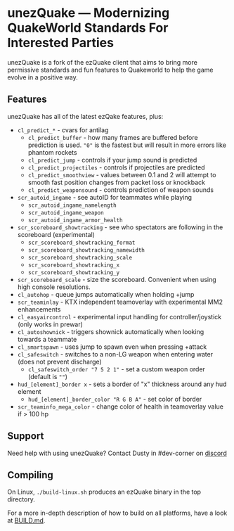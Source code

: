 # unezQuake — Modernizing QuakeWorld Standards For Interested Parties
unezQuake is a fork of the ezQuake client that aims to bring more permissive standards and fun features to Quakeworld to help the game evolve in a positive way.

## Features
unezQuake has all of the latest ezQake features, plus:

 * `cl_predict_*` - cvars for antilag
    * `cl_predict_buffer` - how many frames are buffered before prediction is used. `"0"` is the fastest but will result in more errors like phantom rockets
    * `cl_predict_jump` - controls if your jump sound is predicted
    * `cl_predict_projectiles` - controls if projectiles are predicted
    * `cl_predict_smoothview` - values between 0.1 and 2 will attempt to smooth fast position changes from packet loss or knockback
    * `cl_predict_weaponsound` - controls prediction of weapon sounds
 * `scr_autoid_ingame` - see autoID for teammates while playing
    * `scr_autoid_ingame_namelength`
    * `scr_autoid_ingame_weapon`
    * `scr_autoid_ingame_armor_health`
 * `scr_scoreboard_showtracking` - see who spectators are following in the scoreboard (experimental)
    * `scr_scoreboard_showtracking_format`
    * `scr_scoreboard_showtracking_namewidth`
    * `scr_scoreboard_showtracking_scale`
    * `scr_scoreboard_showtracking_x`
    * `scr_scoreboard_showtracking_y`
 * `scr_scoreboard_scale` - size the scoreboard. Convenient when using high console resolutions.
 * `cl_autohop` - queue jumps automatically when holding +jump
 * `scr_teaminlay` - KTX independent teamoverlay with experimental MM2 enhancements
 * `cl_easyaircontrol` - experimental input handling for controller/joystick (only works in prewar)
 * `cl_autoshownick` - triggers shownick automatically when looking towards a teammate  
 * `cl_smartspawn` - uses jump to spawn even when pressing +attack  
 * `cl_safeswitch` - switches to a non-LG weapon when entering water (does not prevent discharge)  
    * `cl_safeswitch_order "7 5 2 1"` - set a custom weapon order (default is `""`)
 * `hud_[element]_border x` - sets a border of "x" thickness around any hud element  
    * `hud_[element]_border_color "R G B A"` - set color of border
 * `scr_teaminfo_mega_color` - change color of health in teamoverlay value if > 100 hp

## Support

Need help with using unezQuake? Contact Dusty in #dev-corner on [discord][discord]

## Compiling

On Linux, `./build-linux.sh` produces an ezQuake binary in the top directory. 

For a more in-depth description of how to build on all platforms, have a look at 
[BUILD.md](BUILD.md).


 [nQuake]: http://nquake.com/
 [webchat]: http://webchat.quakenet.org/?channels=#ezquake
 [IRC]: irc://irc.quakenet.org/#ezquake
 [forum]: http://www.quakeworld.nu/forum/8
 [qtv]: http://qtv.quakeworld.nu/
 [nightly]: https://builds.quakeworld.nu/ezquake/snapshots/
 [releases]: https://github.com/ezQuake/ezquake-source/releases
 [issues]: https://github.com/ezQuake/ezquake-source/issues
 [homepage]: https://ezquake.com
 [discord]: http://discord.quake.world/
